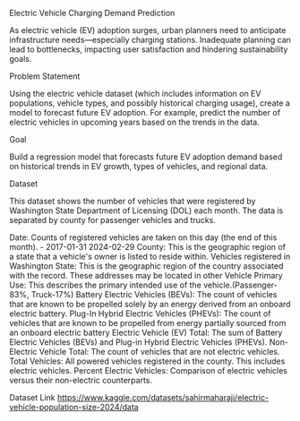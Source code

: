 Electric Vehicle Charging Demand Prediction

As electric vehicle (EV) adoption surges, urban planners need to anticipate infrastructure needs—especially charging stations. Inadequate planning can lead to bottlenecks, impacting user satisfaction and hindering sustainability goals.

Problem Statement

Using the electric vehicle dataset (which includes information on EV populations, vehicle types, and possibly historical charging usage), create a model to forecast future EV adoption. For example, predict the number of electric vehicles in upcoming years based on the trends in the data.

Goal

Build a regression model that forecasts future EV adoption demand based on historical trends in EV growth, types of vehicles, and regional data.

Dataset

This dataset shows the number of vehicles that were registered by Washington State Department of Licensing (DOL) each month. The data is separated by county for passenger vehicles and trucks.

Date: Counts of registered vehicles are taken on this day (the end of this month). - 2017-01-31 2024-02-29
County: This is the geographic region of a state that a vehicle's owner is listed to reside within. Vehicles registered in Washington
State: This is the geographic region of the country associated with the record. These addresses may be located in other
Vehicle Primary Use: This describes the primary intended use of the vehicle.(Passenger-83%, Truck-17%)
Battery Electric Vehicles (BEVs): The count of vehicles that are known to be propelled solely by an energy derived from an onboard electric battery.
Plug-In Hybrid Electric Vehicles (PHEVs): The count of vehicles that are known to be propelled from energy partially sourced from an onboard electric battery
Electric Vehicle (EV) Total: The sum of Battery Electric Vehicles (BEVs) and Plug-in Hybrid Electric Vehicles (PHEVs).
Non-Electric Vehicle Total: The count of vehicles that are not electric vehicles.
Total Vehicles: All powered vehicles registered in the county. This includes electric vehicles.
Percent Electric Vehicles: Comparison of electric vehicles versus their non-electric counterparts.

Dataset Link
https://www.kaggle.com/datasets/sahirmaharajj/electric-vehicle-population-size-2024/data
